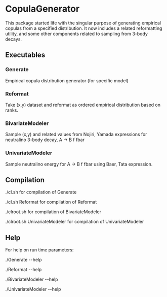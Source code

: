 # CopulaGenerator
This package started life with the singular purpose of generating empirical 
copulas from a specified distribution. It now includes a related reformatting 
utility, and some other components related to sampling from 3-body decays.

## Executables
### Generate           
Empirical copula distribution generator (for specific model)
### Reformat           
Take (x,y) dataset and reformat as ordered empirical distribution based on ranks.
### BivariateModeler   
Sample (x,y) and related values from Nojiri, Yamada expressions for neutralino 3-body decay, A -> B f fbar 
### UnivariateModeler  
Sample neutralino energy for A -> B f fbar using Baer, Tata expression.

## Compilation
./cl.sh for compilation of Generate

./cl.sh Reformat for compilation of Reformat

./clroot.sh for compilation of BivariateModeler

./clroot.sh UnivariateModeler for compilation of UnivariateModeler


## Help
For help on run time parameters:

./Generate --help

./Reformat --help

./BivariateModeler --help

./UnivariateModeler --help
